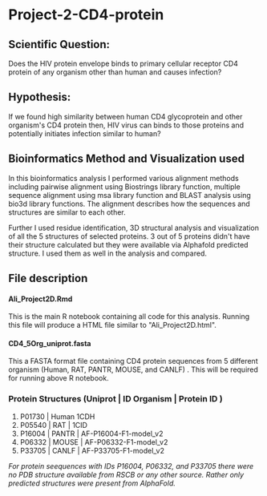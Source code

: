 # Project-2-CD4-protein

## Scientific Question:

Does the HIV protein envelope binds to primary cellular receptor CD4 protein of any organism other than human and causes infection? 

## Hypothesis:

If we found high similarity between human CD4 glycoprotein and other organism's CD4 protein then, HIV virus can binds to those proteins and potentially initiates infection similar to human? 

## Bioinformatics Method and Visualization used

In this bioinformatics analysis I performed various alignment methods including pairwise alignment using Biostrings library function, multiple sequence alignment using msa library function and BLAST analysis using bio3d library functions. The alignment describes how the sequences and structures are similar to each other. 

Further I used residue identification, 3D structural analysis and visualization of all the 5 structures of selected proteins. 3 out of 5 proteins didn't have their structure calculated but they were available via Alphafold predicted structure. I used them as well in the analysis and compared. 

## File description

#### Ali_Project2D.Rmd 
This is the main R notebook containing all code for this analysis. Running this file will produce a HTML file similar to "Ali_Project2D.html". 

#### CD4_5Org_uniprot.fasta
This a FASTA format file containing CD4 protein sequences from 5 different organism (Human, RAT, PANTR, MOUSE, and CANLF) . This will be required for running above R notebook.

### Protein Structures (Uniprot | ID Organism | Protein ID )

1. P01730 | Human 1CDH
2. P05540 | RAT | 1CID
3. P16004 | PANTR | AF-P16004-F1-model_v2
4. P06332 | MOUSE | AF-P06332-F1-model_v2
5. P33705 | CANLF | AF-P33705-F1-model_v2

_For protein seequences with IDs P16004, P06332, and P33705 there were no PDB structure available from RSCB or any other source. Rather only predicted structures were present from AlphaFold._
